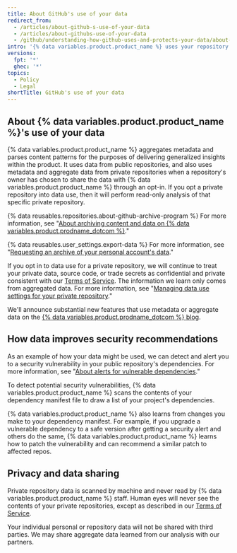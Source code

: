 ```yaml
---
title: About GitHub's use of your data
redirect_from:
  - /articles/about-github-s-use-of-your-data
  - /articles/about-githubs-use-of-your-data
  - /github/understanding-how-github-uses-and-protects-your-data/about-githubs-use-of-your-data
intro: '{% data variables.product.product_name %} uses your repository''s data to connect you to relevant tools, people, projects, and information.'
versions:
  fpt: '*'
  ghec: '*'
topics:
  - Policy
  - Legal
shortTitle: GitHub's use of your data
---
```


## About {% data variables.product.product_name %}'s use of your data

{% data variables.product.product_name %} aggregates metadata and parses content patterns for the purposes of delivering generalized insights within the product. It uses data from public repositories, and also uses metadata and aggregate data from private repositories when a repository's owner has chosen to share the data with {% data variables.product.product_name %} through an opt-in. If you opt a private repository into data use, then it will perform read-only analysis of that specific private repository.

{% data reusables.repositories.about-github-archive-program %} For more information, see "[About archiving content and data on {% data variables.product.prodname_dotcom %}](/github/creating-cloning-and-archiving-repositories/about-archiving-content-and-data-on-github#about-the-github-archive-program)."

{% data reusables.user_settings.export-data %} For more information, see "[Requesting an archive of your personal account's data](/articles/requesting-an-archive-of-your-personal-account-s-data)."

If you opt in to data use for a private repository, we will continue to treat your private data, source code, or trade secrets as confidential and private consistent with our [Terms of Service](/free-pro-team@latest/github/site-policy/github-terms-of-service). The information we learn only comes from aggregated data. For more information, see "[Managing data use settings for your private repository](/github/understanding-how-github-uses-and-protects-your-data/managing-data-use-settings-for-your-private-repository)."

We'll announce substantial new features that use metadata or aggregate data on the [{% data variables.product.prodname_dotcom %} blog](https://github.com/blog).

## How data improves security recommendations

As an example of how your data might be used, we can detect and alert you to a security vulnerability in your public repository's dependencies. For more information, see "[About alerts for vulnerable dependencies](/github/managing-security-vulnerabilities/about-alerts-for-vulnerable-dependencies)."

To detect potential security vulnerabilities, {% data variables.product.product_name %} scans the contents of your dependency manifest file to draw a list of your project's dependencies.

{% data variables.product.product_name %} also learns from changes you make to your dependency manifest. For example, if you upgrade a vulnerable dependency to a safe version after getting a security alert and others do the same, {% data variables.product.product_name %} learns how to patch the vulnerability and can recommend a similar patch to affected repos.

## Privacy and data sharing

Private repository data is scanned by machine and never read by {% data variables.product.product_name %} staff. Human eyes will never see the contents of your private repositories, except as described in our [Terms of Service](/free-pro-team@latest/github/site-policy/github-terms-of-service#3-access).

Your individual personal or repository data will not be shared with third parties. We may share aggregate data learned from our analysis with our partners.
